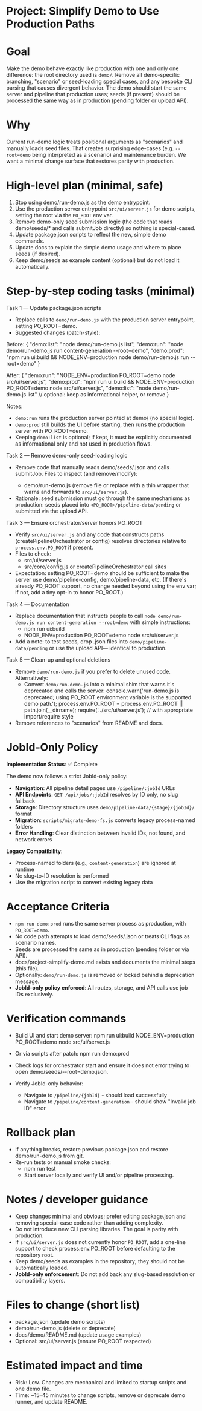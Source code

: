 # Project: Simplify Demo to Use Production Paths

# Goal

Make the demo behave exactly like production with one and only one difference: the root directory used is `demo/`. Remove all demo-specific branching, "scenario" or seed-loading special cases, and any bespoke CLI parsing that causes divergent behavior. The demo should start the same server and pipeline that production uses; seeds (if present) should be processed the same way as in production (pending folder or upload API).

# Why

Current run-demo logic treats positional arguments as "scenarios" and manually loads seed files. That creates surprising edge-cases (e.g. `--root=demo` being interpreted as a scenario) and maintenance burden. We want a minimal change surface that restores parity with production.

# High-level plan (minimal, safe)

1. Stop using demo/run-demo.js as the demo entrypoint.
2. Use the production server entrypoint `src/ui/server.js` for demo scripts, setting the root via the `PO_ROOT` env var.
3. Remove demo-only seed submission logic (the code that reads demo/seeds/\* and calls submitJob directly) so nothing is special-cased.
4. Update package.json scripts to reflect the new, simple demo commands.
5. Update docs to explain the simple demo usage and where to place seeds (if desired).
6. Keep demo/seeds as example content (optional) but do not load it automatically.

# Step-by-step coding tasks (minimal)

Task 1 — Update package.json scripts

- Replace calls to `demo/run-demo.js` with the production server entrypoint, setting PO_ROOT=demo.
- Suggested changes (patch-style):

Before:
{
"demo:list": "node demo/run-demo.js list",
"demo:run": "node demo/run-demo.js run content-generation --root=demo",
"demo:prod": "npm run ui:build && NODE_ENV=production node demo/run-demo.js run --root=demo"
}

After:
{
"demo:run": "NODE_ENV=production PO_ROOT=demo node src/ui/server.js",
"demo:prod": "npm run ui:build && NODE_ENV=production PO_ROOT=demo node src/ui/server.js",
"demo:list": "node demo/run-demo.js list" // optional: keep as informational helper, or remove
}

Notes:

- `demo:run` runs the production server pointed at demo/ (no special logic).
- `demo:prod` still builds the UI before starting, then runs the production server with PO_ROOT=demo.
- Keeping `demo:list` is optional; if kept, it must be explicitly documented as informational only and not used in production flows.

Task 2 — Remove demo-only seed-loading logic

- Remove code that manually reads demo/seeds/<name>.json and calls submitJob.
  Files to inspect (and remove/modify):
  - demo/run-demo.js (remove file or replace with a thin wrapper that warns and forwards to `src/ui/server.js`).
- Rationale: seed submission must go through the same mechanisms as production: seeds placed into `<PO_ROOT>/pipeline-data/pending` or submitted via the upload API.

Task 3 — Ensure orchestrator/server honors PO_ROOT

- Verify `src/ui/server.js` and any code that constructs paths (createPipelineOrchestrator or config) resolves directories relative to `process.env.PO_ROOT` if present.
- Files to check:
  - src/ui/server.js
  - src/core/config.js or createPipelineOrchestrator call sites
- Expectation: setting PO_ROOT=demo should be sufficient to make the server use demo/pipeline-config, demo/pipeline-data, etc. (If there's already PO_ROOT support, no change needed beyond using the env var; if not, add a tiny opt-in to honor PO_ROOT.)

Task 4 — Documentation

- Replace documentation that instructs people to call `node demo/run-demo.js run content-generation --root=demo` with simple instructions:
  - npm run ui:build
  - NODE_ENV=production PO_ROOT=demo node src/ui/server.js
- Add a note: to test seeds, drop .json files into `demo/pipeline-data/pending` or use the upload API— identical to production.

Task 5 — Clean-up and optional deletions

- Remove `demo/run-demo.js` if you prefer to delete unused code. Alternatively:
  - Convert `demo/run-demo.js` into a minimal shim that warns it's deprecated and calls the server:
    console.warn('run-demo.js is deprecated; using PO_ROOT environment variable is the supported demo path.');
    process.env.PO_ROOT = process.env.PO_ROOT || path.join(\_\_dirname);
    require('../src/ui/server.js'); // with appropriate import/require style
- Remove references to "scenarios" from README and docs.

# JobId-Only Policy

**Implementation Status**: ✅ Complete

The demo now follows a strict JobId-only policy:

- **Navigation**: All pipeline detail pages use `/pipeline/:jobId` URLs
- **API Endpoints**: `GET /api/jobs/:jobId` resolves by ID only, no slug fallback
- **Storage**: Directory structure uses `demo/pipeline-data/{stage}/{jobId}/` format
- **Migration**: `scripts/migrate-demo-fs.js` converts legacy process-named folders
- **Error Handling**: Clear distinction between invalid IDs, not found, and network errors

**Legacy Compatibility**:

- Process-named folders (e.g., `content-generation`) are ignored at runtime
- No slug-to-ID resolution is performed
- Use the migration script to convert existing legacy data

# Acceptance Criteria

- `npm run demo:prod` runs the same server process as production, with `PO_ROOT=demo`.
- No code path attempts to load demo/seeds/<flag>.json or treats CLI flags as scenario names.
- Seeds are processed the same as in production (pending folder or via API).
- docs/project-simplify-demo.md exists and documents the minimal steps (this file).
- Optionally: `demo/run-demo.js` is removed or locked behind a deprecation message.
- **JobId-only policy enforced**: All routes, storage, and API calls use job IDs exclusively.

# Verification commands

- Build UI and start demo server:
  npm run ui:build
  NODE_ENV=production PO_ROOT=demo node src/ui/server.js

- Or via scripts after patch:
  npm run demo:prod

- Check logs for orchestrator start and ensure it does not error trying to open demo/seeds/--root=demo.json.

- Verify JobId-only behavior:
  - Navigate to `/pipeline/{jobId}` - should load successfully
  - Navigate to `/pipeline/content-generation` - should show "Invalid job ID" error

# Rollback plan

- If anything breaks, restore previous package.json and restore demo/run-demo.js from git.
- Re-run tests or manual smoke checks:
  - npm run test
  - Start server locally and verify UI and/or pipeline processing.

# Notes / developer guidance

- Keep changes minimal and obvious; prefer editing package.json and removing special-case code rather than adding complexity.
- Do not introduce new CLI parsing libraries. The goal is parity with production.
- If `src/ui/server.js` does not currently honor `PO_ROOT`, add a one-line support to check process.env.PO_ROOT before defaulting to the repository root.
- Keep demo/seeds as examples in the repository; they should not be automatically loaded.
- **JobId-only enforcement**: Do not add back any slug-based resolution or compatibility layers.

# Files to change (short list)

- package.json (update demo scripts)
- demo/run-demo.js (delete or deprecate)
- docs/demo/README.md (update usage examples)
- Optional: src/ui/server.js (ensure PO_ROOT respected)

# Estimated impact and time

- Risk: Low. Changes are mechanical and limited to startup scripts and one demo file.
- Time: ~15–45 minutes to change scripts, remove or deprecate demo runner, and update README.
